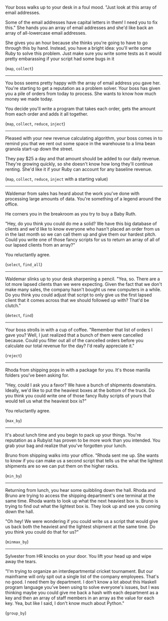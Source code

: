 Your boss walks up to your desk in a foul mood. "Just look at this array of email addresses.

Some of the email addresses have capital letters in them! I need you to fix this." She hands you an array of email addresses and she'd like back an array of all-lowercase email addresses.

She gives you an hour because she thinks you're going to have to go through this by hand. Instead, you have a bright idea: you'll write some Ruby to solve this problem. Just make sure you write some tests as it would pretty embarassing if your script had some bugs in it

(`map`, `collect`)

---

You boss seems pretty happy with the array of email address you gave her. You're starting to get a reputation as a problem solver. Your boss has given you a pile of orders from today to process. She wants to know how much money we made today.

You decide you'll write a program that takes each order, gets the amount from each order and adds it all together.

(`map`, `collect`, `reduce`, `inject`)

---

Pleased with your new revenue calculating algorithm, your boss comes in to remind you that we rent out some space in the warehouse to a lima bean granola start-up down the street.

They pay $25 a day and that amount should be added to our daily revenue. They're growing quickly, so she doesn't know how long they'll continue renting. She'd like it if your Ruby can account for any baseline revenue.

(`map`, `collect`, `reduce`, `inject` with a starting value)

---

Waldemar from sales has heard about the work you've done with processing large amounts of data. You're something of a legend around the office.

He corners you in the breakroom as you try to buy a Baby Ruth.

"Hey, do you think you could do me a solid? We have this big database of clients and we'd like to know everyone who hasn't placed an order from us in the last month so we can call them up and give them our hardest pitch. Could you write one of those fancy scripts for us to return an array of all of our lapsed clients from an array?"

You reluctantly agree.

(`select`, `find_all`)

---

Waldemar slinks up to your desk sharpening a pencil. "Yea, so. There are a lot more lapsed clients than we were expecting. Given the fact that we don't make many sales, the company hasn't bought us new computers in a while. Do you think you could adjust that script to only give us the first lapsed client that it comes across that we should followed up with? That'd be clutch."

(`detect`, `find`)

---

Your boss strolls in with a cup of coffee. "Remember that list of orders I gave you? Well, I just realized that a bunch of them were cancelled because. Could you filter out all of the cancelled orders before you calculate our total revenue for the day? I'd really appreciate it."

(`reject`)

---

Rhoda from shipping pops in with a package for you. It's those manilla folders you've been asking for.

"Hey, could I ask you a favor? We have a bunch of shipments downstairs. Ideally, we'd like to put the heaviest boxes at the bottom of the truck. Do you think you could write one of those fancy Ruby scripts of yours that would tell us what the heaviest box is?"

You reluctantly agree.

(`max_by`)

---

It's about lunch time and you begin to pack up your things. You're reputation as a Rubyist has proven to be more work than you intended. You grab your bag and realize that you've forgotten your lunch.

Bruno from shipping walks into your office. "Rhoda sent me up. She wants to know if you can make us a second script that tells us the what the lightest shipments are so we can put them on the higher racks.

(`min_by`)

---

Returning from lunch, you hear some quibbling down the hall. Rhoda and Bruno are trying to access the shipping department's one terminal at the same time. Rhoda wants to look up what the next heaviest box is. Bruno is trying to find out what the lightest box is. They look up and see you coming down the hall.

"Oh hey! We were wondering if you could write us a script that would give us back both the heaviest and the lightest shipment at the same time. Do you think you could do that for us?"

(`minmax_by`)

---

Sylvester from HR knocks on your door. You lift your head up and wipe away the tears.

"I'm trying to organize an interdepartmental cricket tournament. But our mainframe will only spit out a single list of the company employees. That's no good. I need them by department. I don't know a lot about this Haskell program language you've been using to solve everyone's issues, but I was thinking maybe you could give me back a hash with each department as a key and then an array of staff members in an array as the value for each key. Yea, but like I said, I don't know much about Python."

(`group_by`)
